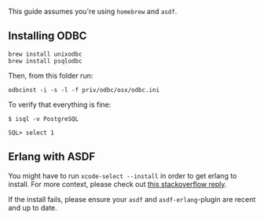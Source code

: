 This guide assumes you're using `homebrew` and `asdf`.

## Installing ODBC

```
brew install unixodbc
brew install psqlodbc
```

Then, from this folder run:

```
odbcinst -i -s -l -f priv/odbc/osx/odbc.ini
```

To verify that everything is fine:

```
$ isql -v PostgreSQL

SQL> select 1
```

## Erlang with ASDF

You might have to run `xcode-select --install` in order to get erlang to install.
For more context, please check out [this stackoverflow
reply](https://stackoverflow.com/questions/39236691/building-otp-18-3-on-os-x-10-9-odbc-library-header-check-failed/40184770#40184770).

If the install fails, please ensure your `asdf` and `asdf-erlang`-plugin are recent and up to date.

